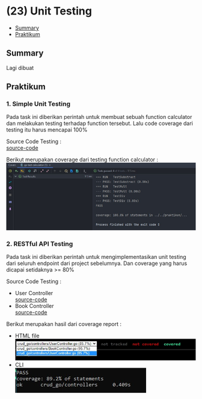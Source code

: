 # (23) Unit Testing

- [Summary](#Summary)
- [Praktikum](#Praktikum)

## Summary
Lagi dibuat

## Praktikum
### 1. Simple Unit Testing
Pada task ini diberikan perintah untuk membuat sebuah function calculator dan melakukan testing terhadap function tersebut. Lalu code coverage dari testing itu harus mencapai 100%

Source Code Testing :  
[source-code](./praktikum/calculator/calculate_test.go)

Berikut merupakan coverage dari testing function calculator : 
![hasil](./screenshots/calculator_test.jpg)  

### 2. RESTful API Testing
Pada task ini diberikan perintah untuk mengimplementasikan unit testing dari seluruh endpoint dari project sebelumnya. Dan coverage yang harus dicapai setidaknya >= 80%

Source Code Testing :  
- User Controller   
  [source-code](./praktikum/RESTful-API/controllers/UserController_test.go)
- Book Controller  
  [source-code](./praktikum/RESTful-API/controllers/BookController_test.go)
  
 Berikut merupakan hasil dari coverage report :
 - HTML file  
  ![hasil](./screenshots/coverage_report.jpg)  
 - CLI  
  ![hasil](./screenshots/coverage_report_2.jpg)
